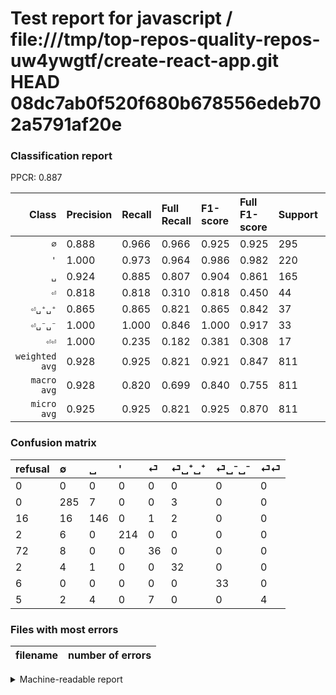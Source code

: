 # Test report for javascript / file:///tmp/top-repos-quality-repos-uw4ywgtf/create-react-app.git HEAD 08dc7ab0f520f680b678556edeb702a5791af20e

### Classification report

PPCR: 0.887

| Class | Precision | Recall | Full Recall | F1-score | Full F1-score | Support | Full Support | PPCR |
|------:|:----------|:-------|:------------|:---------|:---------|:--------|:-------------|:-----|
| `∅` | 0.888| 0.966| 0.966| 0.925| 0.925| 295| 295| 1.000 |
| `'` | 1.000| 0.973| 0.964| 0.986| 0.982| 220| 222| 0.991 |
| `␣` | 0.924| 0.885| 0.807| 0.904| 0.861| 165| 181| 0.912 |
| `⏎` | 0.818| 0.818| 0.310| 0.818| 0.450| 44| 116| 0.379 |
| `⏎␣⁺␣⁺` | 0.865| 0.865| 0.821| 0.865| 0.842| 37| 39| 0.949 |
| `⏎␣⁻␣⁻` | 1.000| 1.000| 0.846| 1.000| 0.917| 33| 39| 0.846 |
| `⏎⏎` | 1.000| 0.235| 0.182| 0.381| 0.308| 17| 22| 0.773 |
| `weighted avg` | 0.928| 0.925| 0.821| 0.921| 0.847| 811| 914| 0.887 |
| `macro avg` | 0.928| 0.820| 0.699| 0.840| 0.755| 811| 914| 0.887 |
| `micro avg` | 0.925| 0.925| 0.821| 0.925| 0.870| 811| 914| 0.887 |

### Confusion matrix

|refusal|  ∅| ␣| '| ⏎| ⏎␣⁺␣⁺| ⏎␣⁻␣⁻| ⏎⏎| 
|:---|:---|:---|:---|:---|:---|:---|:---|
|0 |0 |0 |0 |0 |0 |0 |0 |
|0 |285 |7 |0 |0 |3 |0 |0 |
|16 |16 |146 |0 |1 |2 |0 |0 |
|2 |6 |0 |214 |0 |0 |0 |0 |
|72 |8 |0 |0 |36 |0 |0 |0 |
|2 |4 |1 |0 |0 |32 |0 |0 |
|6 |0 |0 |0 |0 |0 |33 |0 |
|5 |2 |4 |0 |7 |0 |0 |4 |

### Files with most errors

| filename | number of errors|
|:----:|:-----|

<details>
    <summary>Machine-readable report</summary>
```json
{
  "cl_report": {"\u0027": {"f1-score": 0.9861751152073733, "precision": 1.0, "recall": 0.9727272727272728, "support": 220}, "macro avg": {"f1-score": 0.8399319460475672, "precision": 0.9278496833211136, "recall": 0.8202883218835363, "support": 811}, "micro avg": {"f1-score": 0.9247842170160296, "precision": 0.9247842170160296, "recall": 0.9247842170160296, "support": 811}, "weighted avg": {"f1-score": 0.9205543547840916, "precision": 0.9277240965238558, "recall": 0.9247842170160296, "support": 811}, "\u2205": {"f1-score": 0.9253246753246753, "precision": 0.8878504672897196, "recall": 0.9661016949152542, "support": 295}, "\u23ce": {"f1-score": 0.8181818181818182, "precision": 0.8181818181818182, "recall": 0.8181818181818182, "support": 44}, "\u23ce\u23ce": {"f1-score": 0.38095238095238093, "precision": 1.0, "recall": 0.23529411764705882, "support": 17}, "\u23ce\u2423\u207a\u2423\u207a": {"f1-score": 0.8648648648648649, "precision": 0.8648648648648649, "recall": 0.8648648648648649, "support": 37}, "\u23ce\u2423\u207b\u2423\u207b": {"f1-score": 1.0, "precision": 1.0, "recall": 1.0, "support": 33}, "\u2423": {"f1-score": 0.9040247678018577, "precision": 0.9240506329113924, "recall": 0.8848484848484849, "support": 165}},
  "cl_report_full": {"\u0027": {"f1-score": 0.9816513761467891, "precision": 1.0, "recall": 0.963963963963964, "support": 222}, "macro avg": {"f1-score": 0.7549710315916752, "precision": 0.9278496833211136, "recall": 0.6993607384577738, "support": 914}, "micro avg": {"f1-score": 0.8695652173913044, "precision": 0.9247842170160296, "recall": 0.8205689277899344, "support": 914}, "weighted avg": {"f1-score": 0.8472257390344847, "precision": 0.919921086483862, "recall": 0.8205689277899344, "support": 914}, "\u2205": {"f1-score": 0.9253246753246753, "precision": 0.8878504672897196, "recall": 0.9661016949152542, "support": 295}, "\u23ce": {"f1-score": 0.45000000000000007, "precision": 0.8181818181818182, "recall": 0.3103448275862069, "support": 116}, "\u23ce\u23ce": {"f1-score": 0.3076923076923077, "precision": 1.0, "recall": 0.18181818181818182, "support": 22}, "\u23ce\u2423\u207a\u2423\u207a": {"f1-score": 0.8421052631578947, "precision": 0.8648648648648649, "recall": 0.8205128205128205, "support": 39}, "\u23ce\u2423\u207b\u2423\u207b": {"f1-score": 0.9166666666666666, "precision": 1.0, "recall": 0.8461538461538461, "support": 39}, "\u2423": {"f1-score": 0.8613569321533925, "precision": 0.9240506329113924, "recall": 0.8066298342541437, "support": 181}},
  "ppcr": 0.887308533916849
}
```
</details>
